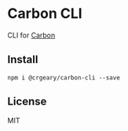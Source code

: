 # Carbon CLI

CLI for [Carbon](https://github.com/crgeary/carbon)

## Install

```
npm i @crgeary/carbon-cli --save
```

## License

MIT
